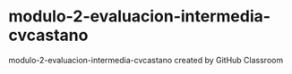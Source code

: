 # modulo-2-evaluacion-intermedia-cvcastano
modulo-2-evaluacion-intermedia-cvcastano created by GitHub Classroom

